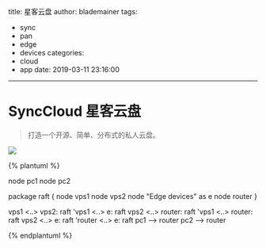 title: 星客云盘
author: blademainer
tags:
  - sync
  - pan
  - edge
  - devices
categories:
  - cloud
  - app
date: 2019-03-11 23:16:00
---
# SyncCloud 星客云盘

> 打造一个开源、简单、分布式的私人云盘。

![](/images/pasted-10.png)


<!-- more -->

{% plantuml %}

node pc1
node pc2

package raft {
    node vps1
    node vps2
    node "Edge devices" as e
    node router
}

vps1 <..> vps2: raft
'vps1 <..> e: raft
vps2 <..> router: raft
'vps1 <..> router: raft
vps2 <..> e: raft
'router <..> e: raft
pc1 --> router
pc2 --> router

{% endplantuml %}
